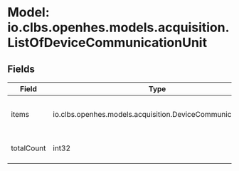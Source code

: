 # Model: io.clbs.openhes.models.acquisition.ListOfDeviceCommunicationUnit

## Fields

| Field | Type | Description |
| --- | --- | --- |
| items | io.clbs.openhes.models.acquisition.DeviceCommunicationUnit | The list of linked communication units. |
| totalCount | int32 | The total number of items. |


